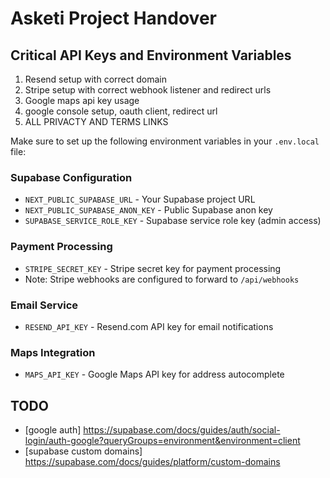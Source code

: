 # Asketi Project Handover

## Critical API Keys and Environment Variables

1. Resend setup with correct domain
2. Stripe setup with correct webhook listener and redirect urls
3. Google maps api key usage
4. google console setup, oauth client, redirect url
5. ALL PRIVACTY AND TERMS LINKS
 

Make sure to set up the following environment variables in your `.env.local` file:

### Supabase Configuration

- `NEXT_PUBLIC_SUPABASE_URL` - Your Supabase project URL
- `NEXT_PUBLIC_SUPABASE_ANON_KEY` - Public Supabase anon key
- `SUPABASE_SERVICE_ROLE_KEY` - Supabase service role key (admin access)

### Payment Processing

- `STRIPE_SECRET_KEY` - Stripe secret key for payment processing
- Note: Stripe webhooks are configured to forward to `/api/webhooks`

### Email Service

- `RESEND_API_KEY` - Resend.com API key for email notifications

### Maps Integration

- `MAPS_API_KEY` - Google Maps API key for address autocomplete

## TODO

- [google auth] https://supabase.com/docs/guides/auth/social-login/auth-google?queryGroups=environment&environment=client
- [supabase custom domains] https://supabase.com/docs/guides/platform/custom-domains
